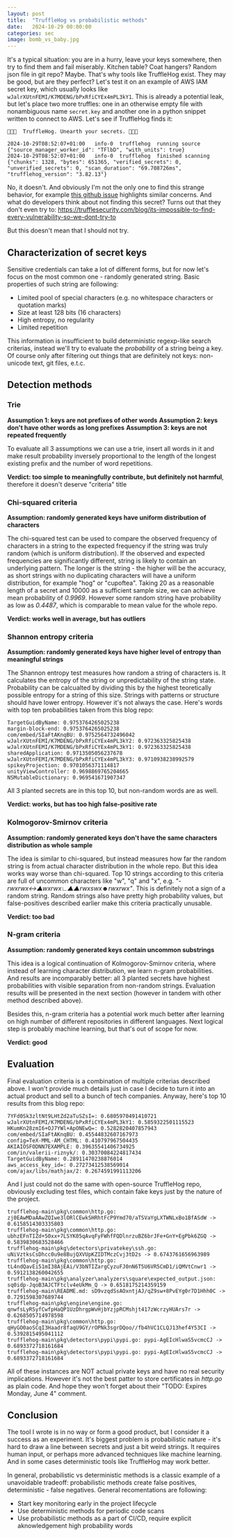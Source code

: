 ```yaml
---
layout: post
title:  "TruffleHog vs probabilistic methods"
date:   2024-10-29 00:00:00
categories: sec
image: bomb_vs_baby.jpg
---
```


It's a typical situation: you are in a hurry, leave your keys somewhere, then try to find them and fail miserably. Kitchen table? Coat hangers? Random json file in git repo? Maybe. That's why tools like TruffleHog exist. They may be good, but are they perfect? Let's test it on an example of AWS IAM secret key, which usually looks like `wJalrXUtnFEMI/K7MDENG/bPxRfiCYEx4mPL3kY1`. This is already a potential leak, but let's place two more truffles: one in an otherwise empty file with nonambiguous name `secret.key` and another one in a python snippet written to connect to AWS. Let's see if TruffleHog finds it:

```
🐷🔑🐷  TruffleHog. Unearth your secrets. 🐷🔑🐷

2024-10-29T08:52:07+01:00	info-0	trufflehog	running source	{"source_manager_worker_id": "TFlbD", "with_units": true}
2024-10-29T08:52:07+01:00	info-0	trufflehog	finished scanning	{"chunks": 1328, "bytes": 651365, "verified_secrets": 0, "unverified_secrets": 0, "scan_duration": "69.708726ms", "trufflehog_version": "3.82.13"}
```

No, it doesn't. And obviously I'm not the only one to find this strange behavior, for example [this github issue](https://github.com/trufflesecurity/trufflehog/issues/2940) highlights similar concerns. And what do developers think about not finding this secret? Turns out that they don't even try to: https://trufflesecurity.com/blog/its-impossible-to-find-every-vulnerability-so-we-dont-try-to

But this doesn't mean that I should not try.

## Characterization of secret keys

Sensitive credentials can take a lot of different forms, but for now let's focus on the most common one - randomly generated string. Basic properties of such string are following:
- Limited pool of special characters (e.g. no whitespace characters or quotation marks)
- Size at least 128 bits (16 characters)
- High entropy, no regularity
- Limited repetition

This information is insufficient to build deterministic regexp-like search criterias, instead we'll try to evaluate the *probability* of a string being a key. Of course only after filtering out things that are definitely not keys: non-unicode text, git files, e.t.c. 

## Detection methods
### Trie

**Assumption 1: keys are not prefixes of other words**
**Assumption 2: keys don't have other words as long prefixes**
**Assumption 3: keys are not repeated frequently**

To evaluate all 3 assumptions we can use a trie, insert all words in it and make result probability inversely proportional to the length of the longest existing prefix and the number of word repetitions.

**Verdict: too simple to meaningfully contribute, but definitely not harmful**, therefore it doesn't deserve "criteria" title

### Chi-squared criteria 

**Assumption: randomly generated keys have uniform distribution of characters**

The chi-squared test can be used to compare the observed frequency of characters in a string to the expected frequency if the string was truly random (which is uniform distribution). If the observed and expected frequencies are significantly different, string is likely to contain an underlying pattern. The longer is the string - the higher will be the accuracy, as short strings with no duplicating characters will have a uniform distribution, for example "hog" or "cupoftea". Taking 20 as a reasonable length of a secret and 10000 as a sufficient sample size, we can achieve mean probability of *0.9969*. However some random string have probability as low as *0.4487*, which is comparable to mean value for the whole repo.

**Verdict: works well in average, but has outliers**

### Shannon entropy criteria

**Assumption: randomly generated keys have higher level of entropy than meaningful strings**

The Shannon entropy test measures how random a string of characters is. It calculates the entropy of the string or unpredictability of the string state. Probability can be calcualted by dividing this by the highest teoretically possible entropy for a string of this size. Strings with patterns or structure should have lower entropy. However it's not always the case. Here's words with top ten probabilities taken from this blog repo:
```
TargetGuidByName: 0.9753764265025238
margin-block-end: 0.9753764265025238
com/embed/SIaFtAKnqBU: 0.9752564732496042
wJalrXUtnFEMI/K7MDENG/bPxRfiCYEx4mPL3kY2: 0.972363325825438
wJalrXUtnFEMI/K7MDENG/bPxRfiCYEx4mPL3kY1: 0.972363325825438
sharedApplication: 0.9713505056237678
wJalrXUtnFEMI/K7MDENG/bPxRfiCYEx4mPL3kY3: 0.9710938238992579
spikeyProjection: 0.9701056371114817
unityViewController: 0.9698869765204665
NSMutableDictionary: 0.969541671907347
```
All 3 planted secrets are in this top 10, but non-random words are as well.

**Verdict: works, but has too high false-positive rate**

### Kolmogorov-Smirnov criteria

**Assumption: randomly generated keys don't have the same characters distribution as whole sample**

The idea is similar to chi-squared, but instead measures how far the random string is from actual character distribution in the whole repo. But this idea works way worse than chi-squared. Top 10 strings according to this criteria are full of uncommon characters like "w", "q" and "x", e.g. *"-rwxrwx↔▲wxrwx∟▲▲rwxswx☻rwxrwx"*. This is definitely not a sign of a random string. Random strings also have pretty high probability values, but false-positives described earlier make this criteria practically unusable.

**Verdict: too bad**

### N-gram criteria

**Assumption: randomly generated keys contain uncommon substrings**

This idea is a logical continuation of Kolmogorov-Smirnov criteria, where instead of learning character distribution, we learn n-gram probabilities. And results are incomparably better: all 3 planted secrets have highest probabilities with visible separation from non-random strings. Evaluation results will be presented in the next section (however in tandem with other method described above).  

Besides this, n-gram criteria has a potential work much better after learning on high number of different repositories in different languages. Next logical step is probably machine learning, but that's out of scope for now.

**Verdict: good**

## Evaluation

Final evaluation criteria is a combination of multiple criterias described above. I won't provide much details just in case I decide to turn it into an actual product and sell to a bunch of tech companies. Anyway, here's top 10 results from this blog repo:

```
7YFd0Sk3zltNt9LHtZd2aTuSZsI=: 0.6805970491410721
wJalrXUtnFEMI/K7MDENG/bPxRfiCYEx4mPL3kY1: 0.5859322501115523
HKumKn28zmI6+OJ7YWl+ApONEwQ=: 0.5282820407857943
com/embed/SIaFtAKnqBU: 0.45544832607167973
config=TeX-MML-AM_CHTML: 0.410797967504435
AKIAIOSFODNN7EXAMPLE: 0.39635541406734925
com/in/valerii-riznyk/: 0.30370084224817434
TargetGuidByName: 0.28911470238876014
aws_access_key_id=: 0.27273412538569014
com/ajax/libs/mathjax/2: 0.2674591991113206
```

And I just could not do the same with open-source TruffleHog repo, obviously excluding test files, which contain fake keys just by the nature of the project.

```
trufflehog-main\pkg\common\http.go: zj0EAwMDaAAwZQIwe3lORlCEwkSHRhtFcP9Ymd70/aTSVaYgLXTWNLxBo1BfASdW -> 0.6158514303335803
trufflehog-main\pkg\common\http.go: ubhzEFnTIZd+50xx+7LSYK05qAvqFyFWhfFQDlnrzuBZ6brJFe+GnY+EgPbk6ZGQ -> 0.5839830683528466
trufflehog-main\pkg\detectors\privatekey\ssh.go: uNiVztksCsDhcc0u9e8BujQXVUpKZIDTMczCvj3tD2s -> 0.6743761656963989
trufflehog-main\pkg\common\http.go: tL4ndQavEi51mI38AjEAi/V3bNTIZargCyzuFJ0nN6T5U6VR5CmD1/iQMVtCnwr1 -> 0.5912138260042655
trufflehog-main\pkg\analyzer\analyzers\square\expected_output.json: sq0idp-JqoB3AJCTFtclv4eUkMm_Q -> 0.6518175214359159
trufflehog-main\README.md: sD9vzqdSsAOxntjAJ/qZ9sw+8PvEYg0r7D1Hhh0C -> 0.7291598307689744
trufflehog-main\pkg\engine\engine.go: qnwfsLyRSyfCwfpHaQP1UzDhrgpWvHjbYzjpRCMshjt417zWcrzyHUArs7r -> 0.6268505714978598
trufflehog-main\pkg\common\http.go: qHyGO0aoSCqI3Haadr8faqU9GY/rOPNk3sgrDQoo//fb4hVC1CLQJ13hef4Y53CI -> 0.5392815495041112
trufflehog-main\pkg\detectors\pypi\pypi.go: pypi-AgEIcHlwaS5vcmcCJ -> 0.6893372718161684
trufflehog-main\pkg\detectors\pypi\pypi.go: pypi-AgEIcHlwaS5vcmcCJ -> 0.6893372718161684
```

All of these instances are NOT actual private keys and have no real security implications. However it's not the best patter to store certificates in *http.go* as plain code. And hope they won't forget about their "TODO: Expires Monday, June 4" comment.

## Conclusion

The tool I wrote is in no way or form a good product, but I consider it a success as an experiment. It's biggest problem is probabilistic nature - it's hard to draw a line between secrets and just a bit weird strings. It requires human input, or perhaps more advanced techniques like machine learning. And in some cases deterministic tools like TruffleHog may work better.

In general, probabilistic vs deterministic methods is a classic example of a unavoidable tradeoff: probabilistic methods create false positives, deterministic - false negatives. General recomentations are following:
- Start key monitoring early in the project lifecycle
- Use deterministic methods for periodic code scans
- Use probabilistic methods as a part of CI/CD, require explicit aknowledgement high probability words 